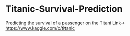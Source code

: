 # Titanic-Survival-Prediction
Predicting the survival of a passenger on the Titani
Link-> https://www.kaggle.com/c/titanic
